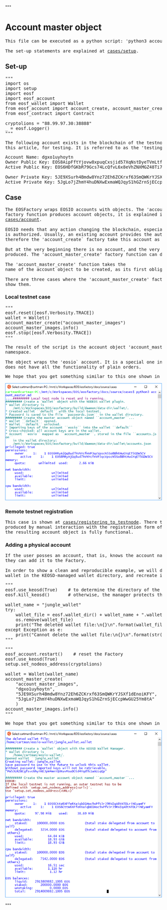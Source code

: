 """
# Account master object

<pre>
This file can be executed as a python script: 'python3 account_master_images.md'.

The set-up statements are explained at <a href="setup.html">cases/setup</a>.
</pre>

## Set-up

<pre>
"""
import os
import setup
import eosf
import eosf_account
from eosf_wallet import Wallet
from eosf_account import account_create, account_master_create
from eosf_contract import Contract

cryptolions = "88.99.97.30:38888"
_ = eosf.Logger()
"""
</pre>

<pre>
The following account exists in the blockchain of the testnode. It is used, in
this article, for testing. It is referred to as the 'testing account'.
</pre>

<pre>
Account Name: dgxo1uyhoytn
Owner Public Key: EOS8AipFftYjovw8xpuqCxsjid57XqNstDyeTVmLtfFYNmFrgY959
Active Public Key: EOS6HDfGKbR79Gcs74LcQfvL6x8eVhZNXMGZ48Ti7u84nDnyq87rv

Owner Private Key: 5JE9XSurh4Bmdw8Ynz72Eh6ZCKrxf63SmQWKrYJSXf1dEnoiKFY
Active Private Key: 5JgLo7jZhmY4huDNXwExmaWQJqyS1hGZrnSjECcpWwGU25Ym8tA 
</pre>


## Case

<pre>
The EOSFactory wraps EOSIO accounts with objects. The 'account_create` 
factory function produces account objects, it is explained in the article 
<a href="account.html">cases/account</a>.

EOSIO needs that any action changing the blockchain, especially account creation 
is authorized. Usually, an existing account provides the authorization, and
therefore the 'account_create` factory take this account as its second argument.

But at the very beginning there is no account, and the very first one has to be
produced. The 'account_master_create' factory function can do this.

The 'account_master_create' function takes the 
name of the account object to be created, as its first obligatory argument.

There are three cases where the 'account_master_create' factory can do. We will
show them. 
</pre>

### Local testnet case

<pre>
"""
eosf.reset([eosf.Verbosity.TRACE])
wallet = Wallet()
account_master_create("account_master_images")
account_master_images.info()
eosf.stop([eosf.Verbosity.TRACE])
"""
</pre>

<pre>
The result of the script is the account object 'account_master_images' in the global
namespace.

The object wraps the 'eosio` account. It is a special one in the sense that it 
does not have all the functionality of plain orders.
</pre>

<pre>
We hope that you get something similar to this one shown in the image below.
</pre>
<img src="account_master_images/account_master_eosio.png" 
    onerror="this.src='../../../source/cases/account_master_images/account_master_eosio.png'"   
    alt="local testnet account master" width="720px"/>

### Remote testnet registration

<pre>
This case is shown at <a href="setup.html">cases/registering_to_testnode</a>. There the account object is 
produced by manual interaction with the registration form of a testnet. There 
the resulting account object is fully functional.
</pre>

### Adding a physical account

<pre>
If the user posses an account, that is, knows the account name and private keys,
they can add it to the Factory.

In order to show a clean and reproducible example, we will delete a testing 
wallet in the KEOSD-managed wallet directory, and recreate it.
</pre>

<pre>
"""
eosf.use_keosd(True)    # to determine the directory of the wallet
eosf.kill_keosd()       # otherwise, the manager protects the wallet file

wallet_name = "jungle_wallet"
try:
    wallet_file = eosf.wallet_dir() + wallet_name + ".wallet"
    os.remove(wallet_file)
    print("The deleted wallet file:\n{}\n".format(wallet_file))
except Exception as e:
    print("Cannot delete the wallet file:\n{}\n".format(str(e)))
"""
</pre>

<pre>
"""
eosf_account.restart()    # reset the Factory
eosf.use_keosd(True)
setup.set_nodeos_address(cryptolions)

wallet = Wallet(wallet_name)
account_master_create(
    "account_master_images",
    "dgxo1uyhoytn",
    "5JE9XSurh4Bmdw8Ynz72Eh6ZCKrxf63SmQWKrYJSXf1dEnoiKFY",
    "5JgLo7jZhmY4huDNXwExmaWQJqyS1hGZrnSjECcpWwGU25Ym8tA"
    )
account_master_images.info()
"""
</pre>

<pre>
We hope that you get something similar to this one shown in the image below.
</pre>
<img src="account_master_images/account_master_add.png" 
    onerror="this.src='../../../source/cases/account_master_images/account_master_add.png'"   
    alt="local testnet account master" width="720px"/>

"""